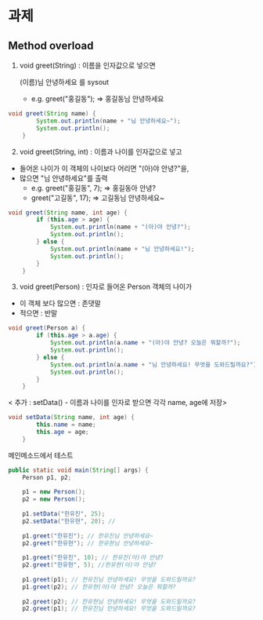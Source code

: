 # 과제

## Method overload



1. void greet(String) : 이름을 인자값으로 넣으면

    (이름)님 안녕하세요 를 sysout
    - e.g. greet("홍길동"); => 홍길동님 안녕하세요

```java
void greet(String name) {
		System.out.println(name + "님 안녕하세요~");
		System.out.println();
	}
```



2. void greet(String, int) : 이름과 나이를 인자값으로 넣고
  -  들어온 나이가 이 객체의 나이보다 어리면 "(아)야 안녕?"을,
  -  많으면 "님 안녕하세요"를 출력
     - e.g. greet("홍길동", 7); => 홍길동아 안녕?
     -	greet("고길동", 17); => 고길동님 안녕하세요~

```java
void greet(String name, int age) {
		if (this.age > age) {
			System.out.println(name + "(아)야 안녕?");
			System.out.println();
		} else {
			System.out.println(name + "님 안녕하세요!");
			System.out.println();
		}
	}
```



3. void greet(Person) : 인자로 들어온 Person 객체의 나이가
 - 이 객체 보다 많으면 : 존댓말
 - 적으면 : 반말 

```java
void greet(Person a) {
		if (this.age > a.age) {
			System.out.println(a.name + "(아)야 안녕? 오늘은 뭐할까?");
			System.out.println();
		} else {
			System.out.println(a.name + "님 안녕하세요! 무엇을 도와드릴까요?");
			System.out.println();
		}
	}
```





< 추가 : setData() - 이름과 나이를 인자로 받으면 각각 name, age에 저장>

```java
void setData(String name, int age) {
		this.name = name;
		this.age = age;
	}
```





메인메소드에서 테스트

```java
public static void main(String[] args) {
	Person p1, p2;
	
	p1 = new Person();
	p2 = new Person();
	
	p1.setData("한유진", 25); 
	p2.setData("한유현", 20); //
    
	p1.greet("한유진"); // 한유진님 안녕하세요~
	p2.greet("한유현"); // 한유현님 안녕하세요~
	
	p1.greet("한유진", 10); // 한유진(아)야 안녕?
	p2.greet("한유현", 5); //한유현(아)야 안녕?
	
	p1.greet(p1); // 한유진님 안녕하세요! 무엇을 도와드릴까요?
	p1.greet(p2); // 한유현(아)야 안녕? 오늘은 뭐할까?
	
	p2.greet(p2); // 한유현님 안녕하세요! 무엇을 도와드릴까요?
	p2.greet(p1); // 한유진님 안녕하세요! 무엇을 도와드릴까요?
```





 
